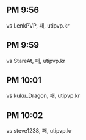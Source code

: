 ## PM 9:56
vs LenkPVP, 패, utipvp.kr
## PM 9:59
vs StareAt, 패, utipvp.kr
## PM 10:01
vs kuku_Dragon, 패, utipvp.kr
## PM 10:02
vs steve1238, 패, utipvp.kr